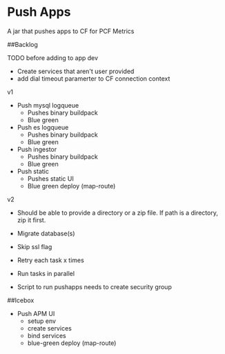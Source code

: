# Push Apps

A jar that pushes apps to CF for PCF Metrics

##Backlog

TODO before adding to app dev
* Create services that aren't user provided
* add dial timeout paramerter to CF connection context

v1
* Push mysql logqueue
    * Pushes binary buildpack
    * Blue green
* Push es logqueue
    * Pushes binary buildpack
    * Blue green
* Push ingestor
    * Pushes binary buildpack
    * Blue green
* Push static
    * Pushes static UI
    * Blue green deploy (map-route)

v2
* Should be able to provide a directory or a zip file. If path is a directory, zip it first.
* Migrate database(s)
* Skip ssl flag
* Retry each task x times
* Run tasks in parallel

* Script to run pushapps needs to create security group

##Icebox
* Push APM UI
    * setup env
    * create services
    * bind services
    * blue-green deploy (map-route)